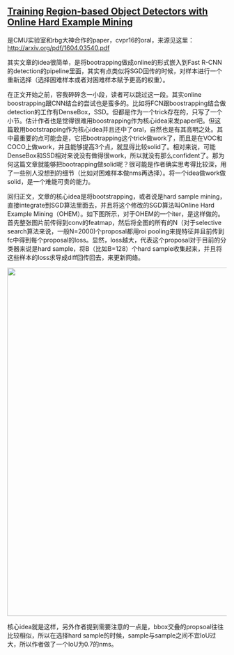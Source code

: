 ## [Training Region-based Object Detectors with Online Hard Example Mining](http://arxiv.org/abs/1604.03540)

是CMU实验室和rbg大神合作的paper，cvpr16的oral，来源见这里：http://arxiv.org/pdf/1604.03540.pdf

其实文章的idea很简单，是将bootrapping做成online的形式嵌入到Fast R-CNN的detection的pipeline里面，其实有点类似将SGD回传的时候，对样本进行一个重新选择（选择困难样本或者对困难样本赋予更高的权重）。

在正文开始之前，容我碎碎念一小段，读者可以跳过这一段。其实online boostrapping跟CNN结合的尝试也是蛮多的。比如将FCN跟boostrapping结合做detection的工作有DenseBox，SSD。但都是作为一个trick存在的，只写了一个小节。估计作者也是觉得很难用boostrapping作为核心idea来发paper吧。但这篇敢用bootstrapping作为核心idea并且还中了oral，自然也是有其高明之处。其中最重要的点可能会是，它把bootrapping这个trick做work了，而且是在VOC和COCO上做work，并且能够提高3个点，就显得比较solid了。相对来说，可能DenseBox和SSD相对来说没有做得很work，所以就没有那么confident了。那为何这篇文章就能够把bootrapping做solid呢？很可能是作者确实思考得比较深，用了一些别人没想到的细节（比如对困难样本做nms再选择）。将一个idea做work做solid，是一个难能可贵的能力。

回归正文，文章的核心idea是将bootstrapping，或者说是hard sample mining，直接integrate到SGD算法里面去，并且将这个修改的SGD算法叫Online Hard Example Mining（OHEM）。如下图所示，对于OHEM的一个iter，是这样做的。首先整张图片前传得到conv的featmap，然后将全图的所有的N（对于selective search算法来说，一般N=2000)个proposal都用roi pooling来提特征并且前传到fc中得到每个proposal的loss。显然，loss越大，代表这个proposal对于目前的分类器来说是hard sample，将B（比如B=128）个hard sample收集起来，并且将这些样本的loss求导成diff回传回去，来更新网络。

<p align="center"><img src="http://7j1yz3.com1.z0.glb.clouddn.com/小Q截图-20160413193407.png" width="800" ></p>

核心idea就是这样，另外作者提到需要注意的一点是，bbox交叠的propsoal往往比较相似，所以在选择hard sample的时候，sample与sample之间不宜IoU过大，所以作者做了一个IoU为0.7的nms。
